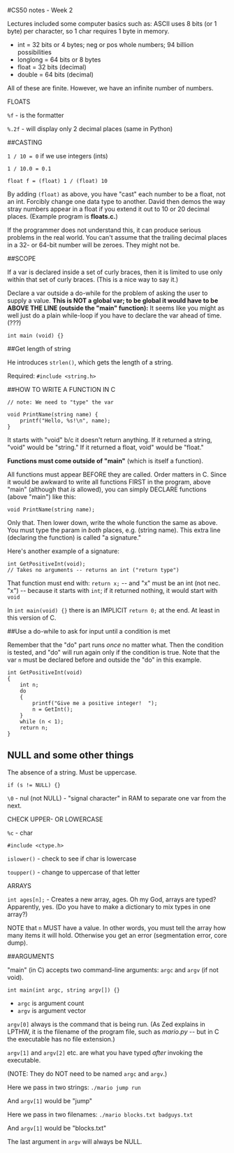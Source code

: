 #CS50 notes - Week 2

Lectures included some computer basics such as: ASCII uses 8 bits (or 1 byte) per character, so 1 char requires 1 byte in memory.

* int = 32 bits or 4 bytes; neg or pos whole numbers; 94 billion possibilities
* longlong = 64 bits or 8 bytes
* float = 32 bits (decimal)
* double = 64 bits (decimal)

All of these are finite. However, we have an infinite number of numbers.

FLOATS 

`%f` - is the formatter

`%.2f` - will display only 2 decimal places (same in Python)

##CASTING

`1 / 10 = 0` if we use integers (ints)

`1 / 10.0 = 0.1` 

`float f = (float) 1 / (float) 10`

By adding `(float)` as above, you have "cast" each number to be a float, not an int. Forcibly change one data type to another. David then demos the way stray numbers appear in a float if you extend it out to 10 or 20 decimal places. (Example program is **floats.c.**)

If the programmer does not understand this, it can produce serious problems in the real world. You can't assume that the trailing decimal places in a 32- or 64-bit number will be zeroes. They might not be.

##SCOPE

If a var is declared inside a set of curly braces, then it is limited to use only within that set of curly braces. (This is a nice way to say it.)

Declare a var outside a do-while for the problem of asking the user to supply a value. **This is NOT a global var; to be global it would have to be ABOVE THE LINE (outside the "main" function):** It seems like you might as well just do a plain while-loop if you have to declare the var ahead of time. (???)  

`int main (void) {}`

##Get length of string

He introduces `strlen()`, which gets the length of a string.

Required:  `#include <string.h>`

##HOW TO WRITE A FUNCTION IN C

```
// note: We need to "type" the var 

void PrintName(string name) { 
    printf("Hello, %s!\n", name);
}
```

It starts with "void" b/c it doesn't return anything. If it returned a string, "void" would be "string." If it returned a float, 
void" would be "float."

**Functions must come outside of "main"** (which is itself a function). 

All functions must appear BEFORE they are called. Order matters in C.
Since it would be awkward to write all functions FIRST in the program, above "main" (although that *is* allowed), you can simply DECLARE functions (above "main") like this:

`void PrintName(string name);`

Only that. Then lower down, write the whole function the same as above. You must type the param in *both* places, e.g. (string name). This extra line (declaring the function) is called "a signature."

Here's another example of a signature:

```
int GetPositiveInt(void);
// Takes no arguments -- returns an int ("return type")
```

That function must end with:   `return x;` -- and "x" must be an int (not nec. "x") -- because it starts with `int`; if it returned nothing, it would start with `void`

In  `int main(void) {}`  there is an IMPLICIT `return 0;` at the end. At least in this version of C.

##Use a do-while to ask for input until a condition is met

Remember that the "do" part runs *once* no matter what. Then the condition is tested, and "do" will run again only if the condition is true. Note that the var `n` must be declared before and outside the "do" in this example.

```
int GetPositiveInt(void)
{
	int n;
	do
	{
		printf("Give me a positive integer!  ");
		n = GetInt();
	}
	while (n < 1);
	return n;}
```

## NULL and some other things

The absence of a string. Must be uppercase.

`if (s != NULL) {}`

`\0` - nul (not NULL) - "signal character" in RAM to separate one var from the next.

CHECK UPPER- OR LOWERCASE

`%c` - char

`#include <ctype.h>`

`islower()` - check to see if char is lowercase

`toupper()` - change to uppercase of that letter

ARRAYS

`int ages[n];`  - Creates a new array, ages. Oh my God, arrays are typed? Apparently, yes. (Do you have to make a dictionary to mix types in one array?) 

NOTE that `n` MUST have a value. In other words, you must tell the array how many items it will hold. Otherwise you get an error (segmentation error, core dump). 

##ARGUMENTS

"main" (in C) accepts two command-line arguments: `argc` and `argv` (if not void).

`int main(int argc, string argv[]) {}`

* `argc`  is argument count
* `argv` is argument vector

`argv[0]` always is the command that is being run. (As Zed explains in LPTHW, it is the filename of the program file, such as *mario.py* -- but in C the executable has no file extension.)

`argv[1]` and `argv[2]` etc. are what you have typed *after* invoking the executable.

(NOTE: They do NOT need to be named `argc`  and `argv`.)

Here we pass in two strings: `./mario jump run`

And `argv[1]` would be "jump"

Here we pass in two filenames: `./mario blocks.txt badguys.txt`

And `argv[1]` would be "blocks.txt"

The last argument in `argv` will always be NULL.
